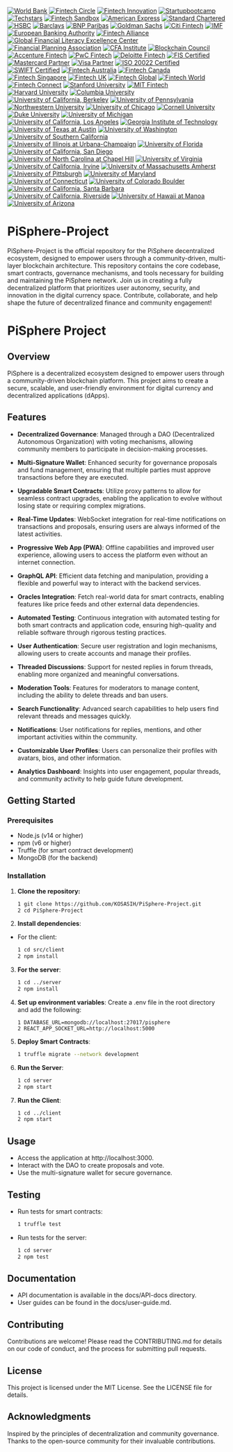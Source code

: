 [![World Bank](https://img.shields.io/badge/World%20Bank-Partner-blue?style=for-the-badge&logo=worldbank&logoColor=white)](https://www.worldbank.org/)
[![Fintech Circle](https://img.shields.io/badge/Fintech%20Circle-Member-blue?style=for-the-badge&logo=money&logoColor=white)](https://fintechcircle.com/)
[![Fintech Innovation](https://img.shields.io/badge/Fintech%20Innovation-Partner-blue?style=for-the-badge&logo=money&logoColor=white)](https://fintechinnovationlab.com/)
[![Startupbootcamp](https://img.shields.io/badge/Startupbootcamp-Partner-blue?style=for-the-badge&logo=money&logoColor=white)](https://www.startupbootcamp.org/)
[![Techstars](https://img.shields.io/badge/Techstars-Partner-green?style=for-the-badge&logo=techstars&logoColor=white)](https://www.techstars.com/)
[![Fintech Sandbox](https://img.shields.io/badge/Fintech%20Sandbox-Member-orange?style=for-the-badge&logo=money&logoColor=white)](https://fintechsandbox.org/)
[![American Express](https://img.shields.io/badge/American%20Express-Partner-blue?style=for-the-badge&logo=american-express&logoColor=white)](https://www.americanexpress.com/)
[![Standard Chartered](https://img.shields.io/badge/Standard%20Chartered-Partner-blue?style=for-the-badge&logo=standard-chartered&logoColor=white)](https://www.sc.com/)
[![HSBC](https://img.shields.io/badge/HSBC-Partner-green?style=for-the-badge&logo=hsbc&logoColor=white)](https://www.hsbc.com/)
[![Barclays](https://img.shields.io/badge/Barclays-Partner-blue?style=for-the-badge&logo=barclays&logoColor=white)](https://www.barclays.co.uk/)
[![BNP Paribas](https://img.shields.io/badge/BNP%20Paribas-Partner-green?style=for-the-badge&logo=bnpparibas&logoColor=white)](https://group.bnpparibas/)
[![Goldman Sachs](https://img.shields.io/badge/Goldman%20Sachs-Partner-black?style=for-the-badge&logo=goldman-sachs&logoColor=white)](https://www.goldmansachs.com/)
[![Citi Fintech](https://img.shields.io/badge/Citi-Fintech%20Partner-blue?style=for-the-badge&logo=citi&logoColor=white)](https://www.citi.com/)
[![IMF](https://img.shields.io/badge/IMF-Partner-blue?style=for-the-badge&logo=imf&logoColor=white)](https://www.imf.org/)
[![European Banking Authority](https://img.shields.io/badge/European%20Banking%20Authority-Partner-blue?style=for-the-badge&logo=bank&logoColor=white)](https://www.eba.europa.eu/)
[![Fintech Alliance](https://img.shields.io/badge/Fintech%20Alliance-Member-blue?style=for-the-badge&logo=money&logoColor=white)](https://www.fintechalliance.org/)
[![Global Financial Literacy Excellence Center](https://img.shields.io/badge/GFLEC-Certified%20Partner-lightgreen?style=for-the-badge&logo=money&logoColor=white)](https://gflec.org/)
[![Financial Planning Association](https://img.shields.io/badge/Financial%20Planning%20Association-Certified%20Member-orange?style=for-the-badge&logo=money&logoColor=white)](https://www.onefpa.org/)
[![CFA Institute](https://img.shields.io/badge/CFA%20Institute-Certified%20Member-blue?style=for-the-badge&logo=cfa&logoColor=white)](https://www.cfainstitute.org/)
[![Blockchain Council](https://img.shields.io/badge/Blockchain%20Council-Certified%20Member-green?style=for-the-badge&logo=blockchain&logoColor=white)](https://www.blockchain-council.org/)
[![Accenture Fintech](https://img.shields.io/badge/Accenture-Fintech%20Partner-lightblue?style=for-the-badge&logo=accenture&logoColor=white)](https://www.accenture.com/us-en/insights/financial-services/fintech)
[![PwC Fintech](https://img.shields.io/badge/PwC-Fintech%20Partner-purple?style=for-the-badge&logo=pwc&logoColor=white)](https://www.pwc.com/gx/en/services/financial-services/fintech.html)
[![Deloitte Fintech](https://img.shields.io/badge/Deloitte-Fintech%20Partner-blue?style=for-the-badge&logo=deloitte&logoColor=white)](https://www2.deloitte.com/global/en/pages/financial-services/solutions/fintech.html)
[![FIS Certified](https://img.shields.io/badge/FIS-Certified-orange?style=for-the-badge&logo=fis&logoColor=white)](https://www.fisglobal.com/)
[![Mastercard Partner](https://img.shields.io/badge/Mastercard-Partner-red?style=for-the-badge&logo=mastercard&logoColor=white)](https://www.mastercard.com/)
[![Visa Partner](https://img.shields.io/badge/Visa-Partner-blue?style=for-the-badge&logo=visa&logoColor=white)](https://www.visa.com/)
[![ISO 20022 Certified](https://img.shields.io/badge/ISO%2020022-Certified-blue?style=for-the-badge&logo=iso&logoColor=white)](https://www.iso20022.org/)
[![SWIFT Certified](https://img.shields.io/badge/SWIFT-Certified%20Partner-yellow?style=for-the-badge&logo=swift&logoColor=white)](https://www.swift.com/)
[![Fintech Australia](https://img.shields.io/badge/Fintech%20Australia-Member-blue?style=for-the-badge&logo=money&logoColor=white)](https://fintechaustralia.org.au/)
[![Fintech Canada](https://img.shields.io/badge/Fintech%20Canada-Member-green?style=for-the-badge&logo=money&logoColor=white)](https://fintechcanada.org/)
[![Fintech Singapore](https://img.shields.io/badge/Fintech%20Singapore-Member-orange?style=for-the-badge&logo=money&logoColor=white)](https://fintechsg.org/)
[![Fintech UK](https://img.shields.io/badge/Fintech%20UK-Member-blue?style=for-the-badge&logo=money&logoColor=white)](https://www.fintechuk.org/)
[![Fintech Global](https://img.shields.io/badge/Fintech%20Global-Member-purple?style=for-the-badge&logo=money&logoColor=white)](https://fintechglobal.com/)
[![Fintech World](https://img.shields.io/badge/Fintech%20World-Member-red?style=for-the-badge&logo=money&logoColor=white)](https://fintechworld.com/)
[![Fintech Connect](https://img.shields.io/badge/Fintech%20Connect-Member-lightblue?style=for-the-badge&logo=money&logoColor=white)](https://fintechconnect.com/)
[![Stanford University](https://img.shields.io/badge/Stanford%20University-Certified%20Member-red?style=for-the-badge&logo=stanford&logoColor=white)](https://www.stanford.edu/)
[![MIT Fintech](https://img.shields.io/badge/MIT%20Fintech-Certified%20Member-blue?style=for-the-badge&logo=mit&logoColor=white)](https://www.mit.edu/)
[![Harvard University](https://img.shields.io/badge/Harvard%20University-Certified%20Member-darkred?style=for-the-badge&logo=harvard&logoColor=white)](https://www.harvard.edu/)
[![Columbia University](https://img.shields.io/badge/Columbia%20University-Certified%20Member-blue?style=for-the-badge&logo=columbia&logoColor=white)](https://www.columbia.edu/)
[![University of California, Berkeley](https://img.shields.io/badge/UCB-Certified%20Member-gold?style=for-the-badge&logo=uc-berkeley&logoColor=white)](https://www.berkeley.edu/)
[![University of Pennsylvania](https://img.shields.io/badge/University%20of%20Pennsylvania-Certified%20Member-blue?style=for-the-badge&logo=upenn&logoColor=white)](https://www.upenn.edu/)
[![Northwestern University](https://img.shields.io/badge/Northwestern%20University-Certified%20Member-purple?style=for-the-badge&logo=northwestern&logoColor=white)](https://www.northwestern.edu/)
[![University of Chicago](https://img.shields.io/badge/University%20of%20Chicago-Certified%20Member-blue?style=for-the-badge&logo=uchicago&logoColor=white)](https://www.uchicago.edu/)
[![Cornell University](https://img.shields.io/badge/Cornell%20University-Certified%20Member-red?style=for-the-badge&logo=cornell&logoColor=white)](https://www.cornell.edu/)
[![Duke University](https://img.shields.io/badge/Duke%20University-Certified%20Member-blue?style=for-the-badge&logo=duke&logoColor=white)](https://www.duke.edu/)
[![University of Michigan](https://img.shields.io/badge/University%20of%20Michigan-Certified%20Member-maize?style=for-the-badge&logo=umich&logoColor=white)](https://umich.edu/)
[![University of California, Los Angeles](https://img.shields.io/badge/UCLA-Certified%20Member-blue?style=for-the-badge&logo=ucla&logoColor=white)](https://www.ucla.edu/)
[![Georgia Institute of Technology](https://img.shields.io/badge/Georgia%20Tech-Certified%20Member-gold?style=for-the-badge&logo=georgia-tech&logoColor=white)](https://www.gatech.edu/)
[![University of Texas at Austin](https://img.shields.io/badge/UT%20Austin-Certified%20Member-orange?style=for-the-badge&logo=utaustin&logoColor=white)](https://www.utexas.edu/)
[![University of Washington](https://img.shields.io/badge/University%20of%20Washington-Certified%20Member-blue?style=for-the-badge&logo=uw&logoColor=white)](https://www.washington.edu/)
[![University of Southern California](https://img.shields.io/badge/USC-Certified%20Member-cardinal?style=for-the-badge&logo=usc&logoColor=white)](https://www.usc.edu/)
[![University of Illinois at Urbana-Champaign](https://img.shields.io/badge/UIUC-Certified%20Member-orange?style=for-the-badge&logo=illinois&logoColor=white)](https://illinois.edu/)
[![University of Florida](https://img.shields.io/badge/University%20of%20Florida-Certified%20Member-orange?style=for-the-badge&logo=florida&logoColor=white)](https://www.ufl.edu/)
[![University of California, San Diego](https://img.shields.io/badge/UCSD-Certified%20Member-blue?style=for-the-badge&logo=ucsd&logoColor=white)](https://www.ucsd.edu/)
[![University of North Carolina at Chapel Hill](https://img.shields.io/badge/UNC%20Chapel%20Hill-Certified%20Member-blue?style=for-the-badge&logo=unc&logoColor=white)](https://www.unc.edu/)
[![University of Virginia](https://img.shields.io/badge/University%20of%20Virginia-Certified%20Member-blue?style=for-the-badge&logo=uva&logoColor=white)](https://www.virginia.edu/)
[![University of California, Irvine](https://img.shields.io/badge/UCI-Certified%20Member-blue?style=for-the-badge&logo=uci&logoColor=white)](https://www.uci.edu/)
[![University of Massachusetts Amherst](https://img.shields.io/badge/UMass%20Amherst-Certified%20Member-red?style=for-the-badge&logo=umass&logoColor=white)](https://www.umass.edu/)
[![University of Pittsburgh](https://img.shields.io/badge/University%20of%20Pittsburgh-Certified%20Member-blue?style=for-the-badge&logo=pitt&logoColor=white)](https://www.pitt.edu/)
[![University of Maryland](https://img.shields.io/badge/University%20of%20Maryland-Certified%20Member-red?style=for-the-badge&logo=umd&logoColor=white)](https://www.umd.edu/)
[![University of Connecticut](https://img.shields.io/badge/University%20of%20Connecticut-Certified%20Member-blue?style=for-the-badge&logo=uconn&logoColor=white)](https://www.uconn.edu/)
[![University of Colorado Boulder](https://img.shields.io/badge/University%20of%20Colorado%20Boulder-Certified%20Member-blue?style=for-the-badge&logo=cuboulder&logoColor=white)](https://www.colorado.edu/)
[![University of California, Santa Barbara](https://img.shields.io/badge/UCSB-Certified%20Member-blue?style=for-the-badge&logo=ucsb&logoColor=white)](https://www.ucsb.edu/)
[![University of California, Riverside](https://img.shields.io/badge/UCR-Certified%20Member-blue?style=for-the-badge&logo=ucr&logoColor=white)](https://www.ucr.edu/)
[![University of Hawaii at Manoa](https://img.shields.io/badge/University%20of%20Hawaii%20at%20Manoa-Certified%20Member-green?style=for-the-badge&logo=uh&logoColor=white)](https://www.hawaii.edu/)
[![University of Arizona](https://img.shields.io/badge/University%20of%20Arizona-Certified%20Member-red?style=for-the-badge&logo=arizona&logoColor=white)](https://www.arizona.edu/)

# PiSphere-Project
PiSphere-Project is the official repository for the PiSphere decentralized ecosystem, designed to empower users through a community-driven, multi-layer blockchain architecture. This repository contains the core codebase, smart contracts, governance mechanisms, and tools necessary for building and maintaining the PiSphere network. Join us in creating a fully decentralized platform that prioritizes user autonomy, security, and innovation in the digital currency space. Contribute, collaborate, and help shape the future of decentralized finance and community engagement!

# PiSphere Project

## Overview
PiSphere is a decentralized ecosystem designed to empower users through a community-driven blockchain platform. This project aims to create a secure, scalable, and user-friendly environment for digital currency and decentralized applications (dApps). 

## Features

- **Decentralized Governance**: Managed through a DAO (Decentralized Autonomous Organization) with voting mechanisms, allowing community members to participate in decision-making processes.

- **Multi-Signature Wallet**: Enhanced security for governance proposals and fund management, ensuring that multiple parties must approve transactions before they are executed.

- **Upgradable Smart Contracts**: Utilize proxy patterns to allow for seamless contract upgrades, enabling the application to evolve without losing state or requiring complex migrations.

- **Real-Time Updates**: WebSocket integration for real-time notifications on transactions and proposals, ensuring users are always informed of the latest activities.

- **Progressive Web App (PWA)**: Offline capabilities and improved user experience, allowing users to access the platform even without an internet connection.

- **GraphQL API**: Efficient data fetching and manipulation, providing a flexible and powerful way to interact with the backend services.

- **Oracles Integration**: Fetch real-world data for smart contracts, enabling features like price feeds and other external data dependencies.

- **Automated Testing**: Continuous integration with automated testing for both smart contracts and application code, ensuring high-quality and reliable software through rigorous testing practices.

- **User  Authentication**: Secure user registration and login mechanisms, allowing users to create accounts and manage their profiles.

- **Threaded Discussions**: Support for nested replies in forum threads, enabling more organized and meaningful conversations.

- **Moderation Tools**: Features for moderators to manage content, including the ability to delete threads and ban users.

- **Search Functionality**: Advanced search capabilities to help users find relevant threads and messages quickly.

- **Notifications**: User notifications for replies, mentions, and other important activities within the community.

- **Customizable User Profiles**: Users can personalize their profiles with avatars, bios, and other information.

- **Analytics Dashboard**: Insights into user engagement, popular threads, and community activity to help guide future development.

## Getting Started

### Prerequisites
- Node.js (v14 or higher)
- npm (v6 or higher)
- Truffle (for smart contract development)
- MongoDB (for the backend)

### Installation
1. **Clone the repository:**
   ```bash
   1 git clone https://github.com/KOSASIH/PiSphere-Project.git
   2 cd PiSphere-Project
   ```

2. **Install dependencies**:

- For the client:
   ```bash
   1 cd src/client
   2 npm install
   ```
   
3. **For the server**:
   ```bash
   1 cd ../server
   2 npm install
   ```
   
3. **Set up environment variables**: Create a .env file in the root directory and add the following:

   ```plaintext
   1 DATABASE_URL=mongodb://localhost:27017/pisphere
   2 REACT_APP_SOCKET_URL=http://localhost:5000
   ```
   
4. **Deploy Smart Contracts**:

   ```bash
   1 truffle migrate --network development

5. **Run the Server**:

   ```bash
   1 cd server
   2 npm start
   ```
   
6. **Run the Client**:

   ```bash
   1 cd ../client
   2 npm start
   ```

## Usage

- Access the application at http://localhost:3000.
- Interact with the DAO to create proposals and vote.
- Use the multi-signature wallet for secure governance.

## Testing
- Run tests for smart contracts:
   ```bash
   1 truffle test
   ```

- Run tests for the server:
   ```bash
   1 cd server
   2 npm test
   ```
   
## Documentation

- API documentation is available in the docs/API-docs directory.
- User guides can be found in the docs/user-guide.md.

## Contributing
Contributions are welcome! Please read the CONTRIBUTING.md for details on our code of conduct, and the process for submitting pull requests.

## License
This project is licensed under the MIT License. See the LICENSE file for details.

## Acknowledgments
Inspired by the principles of decentralization and community governance.
Thanks to the open-source community for their invaluable contributions.

